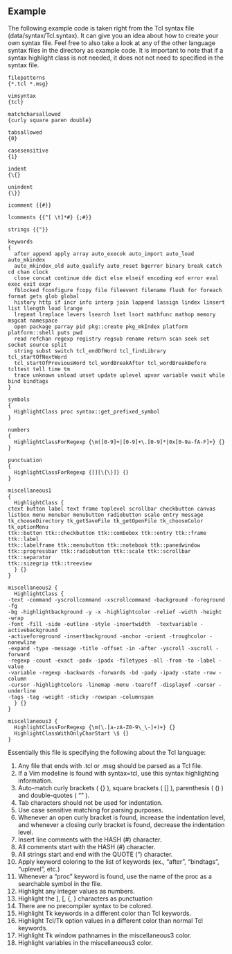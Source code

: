 ## Example

The following example code is taken right from the Tcl syntax file (data/syntax/Tcl.syntax).  It can give you an idea about how to create your own syntax file.  Feel free to also take a look at any of the other language syntax files in the directory as example code.  It is important to note that if a syntax highlight class is not needed, it does not not need to specified in the syntax file.

	filepatterns
	{*.tcl *.msg}
	
	vimsyntax
	{tcl}
	
	matchcharsallowed
	{curly square paren double}
	
	tabsallowed
	{0}
	
	casesensitive
	{1}
	
	indent
	{\{}
	  
	unindent
	{\}}
	
	icomment {{#}}
	
	lcomments {{^[ \t]*#} {;#}}
	
	strings {{"}}
	
	keywords
	{
	  after append apply array auto_execok auto_import auto_load auto_mkindex 
	  auto_mkindex_old auto_qualify auto_reset bgerror binary break catch cd chan clock 
	  close concat continue dde dict else elseif encoding eof error eval exec exit expr 
	  fblocked fconfigure fcopy file fileevent filename flush for foreach format gets glob global 
	  history http if incr info interp join lappend lassign lindex linsert list llength load lrange 
	  lrepeat lreplace levers lsearch lset lsort mathfunc mathop memory msgcat namespace 
	  open package parray pid pkg::create pkg_mkIndex platform platform::shell puts pwd 
	  read refchan regexp registry regsub rename return scan seek set socket source split 
	  string subst switch tcl_endOfWord tcl_findLibrary tcl_startOfNextWord 
	  tcl_startOfPreviousWord tcl_wordBreakAfter tcl_wordBreakBefore tcltest tell time tm 
	  trace unknown unload unset update uplevel upvar variable vwait while bind bindtags
	}
	
	symbols
	{
	  HighlightClass proc syntax::get_prefixed_symbol
	}
	
	numbers
	{
	  HighlightClassForRegexp {\m([0-9]+|[0-9]+\.[0-9]*|0x[0-9a-fA-F]+} {}
	}
	
	punctuation
	{
	  HighlightClassForRegexp {[][\{\}]} {}
	}
	
	miscellaneous1
	{
	  HighlightClass {
	ctext button label text frame toplevel scrollbar checkbutton canvas
	listbox menu menubar menubutton radiobutton scale entry message
	tk_chooseDirectory tk_getSaveFile tk_getOpenFile tk_chooseColor tk_optionMenu
	ttk::button ttk::checkbutton ttk::combobox ttk::entry ttk::frame ttk::label
	ttk::labelframe ttk::menubutton ttk::notebook ttk::panedwindow
	ttk::progressbar ttk::radiobutton ttk::scale ttk::scrollbar ttk::separator
	ttk::sizegrip ttk::treeview
	  } {}
	}
	
	miscellaneous2 {
	  HighlightClass {
	-text -command -yscrollcommand -xscrollcommand -background -foreground -fg
	-bg -highlightbackground -y -x -highlightcolor -relief -width -height -wrap
	-font -fill -side -outline -style -insertwidth  -textvariable -activebackground
	-activeforeground -insertbackground -anchor -orient -troughcolor -nonewline
	-expand -type -message -title -offset -in -after -yscroll -xscroll -forward
	-regexp -count -exact -padx -ipadx -filetypes -all -from -to -label -value
	-variable -regexp -backwards -forwards -bd -pady -ipady -state -row -column
	-cursor -highlightcolors -linemap -menu -tearoff -displayof -cursor -underline
	-tags -tag -weight -sticky -rowspan -columnspan
	  } {}
	}
	
	miscellaneous3 {
	  HighlightClassForRegexp {\m(\.[a-zA-Z0-9\_\-]+)+} {}
	  HighlightClassWithOnlyCharStart \$ {}
	}

Essentially this file is specifying the following about the Tcl language:

1. Any file that ends with .tcl or .msg should be parsed as a Tcl file.
2. If a Vim modeline is found with syntax=tcl, use this syntax highlighting information.
3. Auto-match curly brackets ( \{\} ), square brackets ( [] ), parenthesis ( () ) and double-quotes ( “” ).
4. Tab characters should not be used for indentation.
5. Use case sensitive matching for parsing purposes.
6. Whenever an open curly bracket is found, increase the indentation level, and whenever a closing curly bracket is found, decrease the indentation level.
7. Insert line comments with the HASH (#) character.
8. All comments start with the HASH (#) character.
9. All strings start and end with the QUOTE (“) character.
10. Apply keyword coloring to the list of keywords (ex., “after”, “bindtags”, “uplevel”, etc.)
11. Whenever a “proc” keyword is found, use the name of the proc as a searchable symbol in the file.
12. Highlight any integer values as numbers.
13. Highlight the ], [, \{, \}  characters as punctuation
14. There are no precompiler syntax to be colored.
15. Highlight Tk keywords in a different color than Tcl keywords.
16. Highlight Tcl/Tk option values in a different color than normal Tcl keywords.
17. Highlight Tk window pathnames in the miscellaneous3 color.
18. Highlight variables in the miscellaneous3 color.